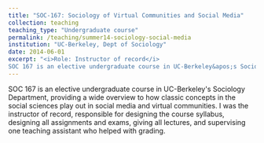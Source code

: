 ```yaml
---
title: "SOC-167: Sociology of Virtual Communities and Social Media"
collection: teaching
teaching_type: "Undergraduate course"
permalink: /teaching/summer14-sociology-social-media
institution: "UC-Berkeley, Dept of Sociology"
date: 2014-06-01
excerpt: "<i>Role: Instructor of record</i>
SOC 167 is an elective undergraduate course in UC-Berkeley&apos;s Sociology Department, providing a wide overview to how classic concepts in the social sciences play out in social media and virtual communities"
---
```


SOC 167 is an elective undergraduate course in UC-Berkeley&apos;s Sociology Department, providing a wide overview to how classic concepts in the social sciences play out in social media and virtual communities. I was the instructor of record, responsible for designing the course syllabus, designing all assignments and exams, giving all lectures, and supervising one teaching assistant who helped with grading. 
